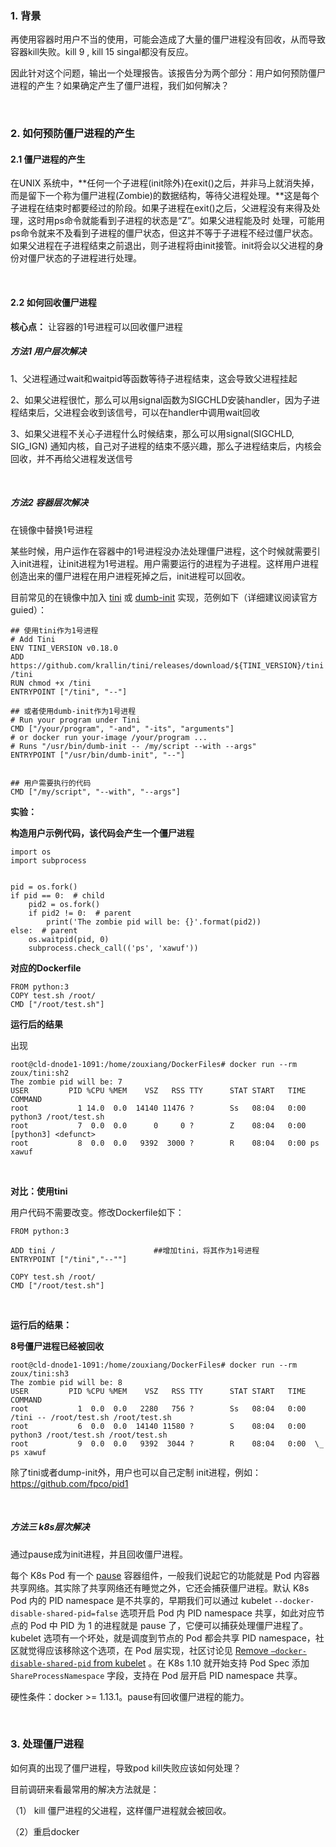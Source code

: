 ### 1. 背景

再使用容器时用户不当的使用，可能会造成了大量的僵尸进程没有回收，从而导致容器kill失败。kill 9 , kill 15 singal都没有反应。

因此针对这个问题，输出一个处理报告。该报告分为两个部分：用户如何预防僵尸进程的产生？如果确定产生了僵尸进程，我们如何解决？

<br>

### 2. 如何预防僵尸进程的产生

#### 2.1 僵尸进程的产生

 在UNIX 系统中，**任何一个子进程(init除外)在exit()之后，并非马上就消失掉，而是留下一个称为僵尸进程(Zombie)的数据结构，等待父进程处理。**这是每个 子进程在结束时都要经过的阶段。如果子进程在exit()之后，父进程没有来得及处理，这时用ps命令就能看到子进程的状态是“Z”。如果父进程能及时 处理，可能用ps命令就来不及看到子进程的僵尸状态，但这并不等于子进程不经过僵尸状态。  如果父进程在子进程结束之前退出，则子进程将由init接管。init将会以父进程的身份对僵尸状态的子进程进行处理。

<br>

#### 2.2 如何回收僵尸进程

**核心点：**  让容器的1号进程可以回收僵尸进程

##### 方法1  用户层次解决

1、父进程通过wait和waitpid等函数等待子进程结束，这会导致父进程挂起

2、如果父进程很忙，那么可以用signal函数为SIGCHLD安装handler，因为子进程结束后，父进程会收到该信号，可以在handler中调用wait回收

3、如果父进程不关心子进程什么时候结束，那么可以用signal(SIGCHLD, SIG_IGN) 通知内核，自己对子进程的结束不感兴趣，那么子进程结束后，内核会回收，并不再给父进程发送信号

<br>

##### 方法2  容器层次解决

在镜像中替换1号进程

某些时候，用户运作在容器中的1号进程没办法处理僵尸进程，这个时候就需要引入init进程，让init进程为1号进程。用户需要运行的进程为子进程。这样用户进程创造出来的僵尸进程在用户进程死掉之后，init进程可以回收。

目前常见的在镜像中加入 [tini](https://github.com/krallin/tini) 或 [dumb-init](https://github.com/Yelp/dumb-init) 实现，范例如下（详细建议阅读官方 guied）：

```
## 使用tini作为1号进程
# Add Tini
ENV TINI_VERSION v0.18.0
ADD https://github.com/krallin/tini/releases/download/${TINI_VERSION}/tini /tini
RUN chmod +x /tini
ENTRYPOINT ["/tini", "--"]

## 或者使用dumb-init作为1号进程
# Run your program under Tini
CMD ["/your/program", "-and", "-its", "arguments"]
# or docker run your-image /your/program ...
# Runs "/usr/bin/dumb-init -- /my/script --with --args"
ENTRYPOINT ["/usr/bin/dumb-init", "--"]


## 用户需要执行的代码
CMD ["/my/script", "--with", "--args"]
```

**实验：**

**构造用户示例代码，该代码会产生一个僵尸进程**

```
import os
import subprocess


pid = os.fork()
if pid == 0:  # child
    pid2 = os.fork()
    if pid2 != 0:  # parent
        print('The zombie pid will be: {}'.format(pid2))
else:  # parent
    os.waitpid(pid, 0)
    subprocess.check_call(('ps', 'xawuf'))
```

**对应的Dockerfile**

```
FROM python:3
COPY test.sh /root/
CMD ["/root/test.sh"]
```



**运行后的结果**

出现

```
root@cld-dnode1-1091:/home/zouxiang/DockerFiles# docker run --rm zoux/tini:sh2
The zombie pid will be: 7
USER         PID %CPU %MEM    VSZ   RSS TTY      STAT START   TIME COMMAND
root           1 14.0  0.0  14140 11476 ?        Ss   08:04   0:00 python3 /root/test.sh
root           7  0.0  0.0      0     0 ?        Z    08:04   0:00 [python3] <defunct>
root           8  0.0  0.0   9392  3000 ?        R    08:04   0:00 ps xawuf
```

<br>

**对比：使用tini**

用户代码不需要改变。修改Dockerfile如下：

```
FROM python:3

ADD tini /                      ##增加tini，将其作为1号进程
ENTRYPOINT ["/tini","--""]

COPY test.sh /root/
CMD ["/root/test.sh"]
```

<br>

**运行后的结果：**

**8号僵尸进程已经被回收**

```
root@cld-dnode1-1091:/home/zouxiang/DockerFiles# docker run --rm zoux/tini:sh3
The zombie pid will be: 8
USER         PID %CPU %MEM    VSZ   RSS TTY      STAT START   TIME COMMAND
root           1  0.0  0.0   2280   756 ?        Ss   08:04   0:00 /tini -- /root/test.sh /root/test.sh
root           6  0.0  0.0  14140 11580 ?        S    08:04   0:00 python3 /root/test.sh /root/test.sh
root           9  0.0  0.0   9392  3044 ?        R    08:04   0:00  \_ ps xawuf
```



除了tini或者dump-init外，用户也可以自己定制 init进程，例如：https://github.com/fpco/pid1

<br>

##### 方法三  k8s层次解决

通过pause成为init进程，并且回收僵尸进程。

每个 K8s Pod 有一个 [pause](https://github.com/kubernetes/kubernetes/blob/master/build/pause/pause.c) 容器组件，一般我们说起它的功能就是 Pod 内容器共享网络。其实除了共享网络还有睡觉之外，它还会捕获僵尸进程。默认 K8s Pod 内的 PID namespace 是不共享的，早期我们可以通过 kubelet `--docker-disable-shared-pid=false` 选项开启 Pod 内 PID namespace 共享，如此对应节点的 Pod 中 PID 为 1 的进程就是 pause 了，它便可以捕获处理僵尸进程了。kubelet 选项有一个坏处，就是调度到节点的 Pod 都会共享 PID namespace，社区就觉得应该移除这个选项，在 Pod 层实现，社区讨论见 [Remove `–docker-disable-shared-pid` from kubelet](https://github.com/kubernetes/kubernetes/issues/41938) 。在 K8s 1.10 就开始支持 Pod Spec 添加 `ShareProcessNamespace` 字段，支持在 Pod 层开启 PID namespace 共享。

硬性条件：docker >= 1.13.1。pause有回收僵尸进程的能力。

<br>

### 3. 处理僵尸进程

如何真的出现了僵尸进程，导致pod kill失败应该如何处理？

目前调研来看最常用的解决方法就是： 

（1） kill 僵尸进程的父进程，这样僵尸进程就会被回收。

（2）重启docker